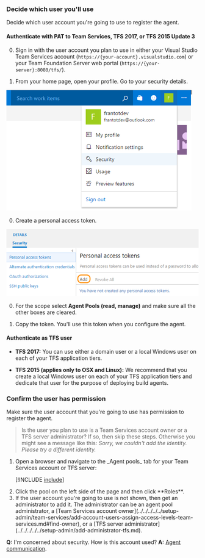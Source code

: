 ### Decide which user you'll use

Decide which user account you're going to use to register the agent.

#### Authenticate with PAT to Team Services, TFS 2017, or TFS 2015 Update 3

0. Sign in with the user account you plan to use in either your Visual Studio Team Services account (```https://{your-account}.visualstudio.com```)
or your Team Foundation Server web portal (```https://{your-server}:8080/tfs/```).

0.  From your home page, open your profile. Go to your security details.

 ![test](../../../../../git/_shared/_img/my-profile-team-services.png)

0. Create a personal access token.

 ![test](../../../../../git/_shared/_img/add-personal-access-token.png)

0. For the scope select **Agent Pools (read, manage)** and make sure all the other boxes are cleared.

0. Copy the token. You'll use this token when you configure the agent.

#### Authenticate as TFS user

* **TFS 2017:** You can use either a domain user or a local Windows user on each of your TFS application tiers.

* **TFS 2015 (applies only to OSX and Linux):** We recommend that you create a local Windows user on each of your TFS application tiers and dedicate that user for the purpose of deploying build agents.

### Confirm the user has permission

Make sure the user account that you're going to use has permission to register the agent.

> Is the user you plan to use is a Team Services account owner or a TFS server administrator? If so, then skip these steps. Otherwise you might see a message like this: _Sorry, we couldn't add the identity. Please try a different identity._

<ol>
<li>Open a browser and navigate to the _Agent pools_ tab for your Team Services account or TFS server:

[!INCLUDE [include](../../../../concepts/agents/_shared/agent-pools-tab.md)]</li>

<li>Click the pool on the left side of the page and then click **Roles**.</li>

<li>If the user account you're going to use is not shown, then get an administrator to add it. The administrator can be an agent pool administrator, a [Team Services account owner](../../../../../setup-admin/team-services/add-account-users-assign-access-levels-team-services.md#find-owner), or a [TFS server administrator](../../../../../setup-admin/add-administrator-tfs.md).</li>
</ol>

**Q:** I'm concerned about security. How is this account used? **A:** [Agent communication](../../../../concepts/agents/agents.md#communication).